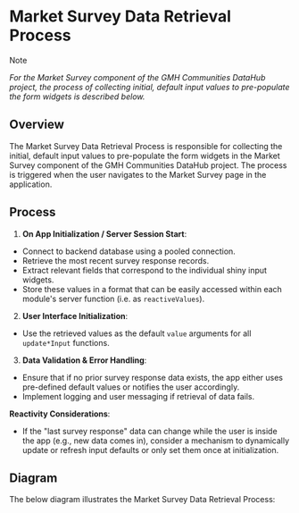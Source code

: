 # Market Survey Data Retrieval Process

> [!NOTE]
> *For the Market Survey component of the GMH Communities DataHub project, the process of collecting initial,
> default input values to pre-populate the form widgets is described below.*

## Overview

The Market Survey Data Retrieval Process is responsible for collecting the initial, default input values to pre-populate the form widgets in the Market Survey component of the GMH Communities DataHub project. The process is triggered when the user navigates to the Market Survey page in the application.

## Process

1. **On App Initialization / Server Session Start**:
  - Connect to backend database using a pooled connection.
  - Retrieve the most recent survey response records.
  - Extract relevant fields that correspond to the individual shiny input widgets.
  - Store these values in a format that can be easily accessed within each module's server function (i.e. as `reactiveValues`).
2. **User Interface Initialization**:
  - Use the retrieved values as the default `value` arguments for all `update*Input` functions.
3. **Data Validation & Error Handling**:
  - Ensure that if no prior survey response data exists, the app either uses pre-defined default values or
    notifies the user accordingly.
  - Implement logging and user messaging if retrieval of data fails.

**Reactivity Considerations**:

- If the "last survey response" data can change while the user is inside the app (e.g., new data comes in), consider a mechanism to dynamically update
  or refresh input defaults or only set them once at initialization.

## Diagram

The below diagram illustrates the Market Survey Data Retrieval Process:

```mermaid
```
